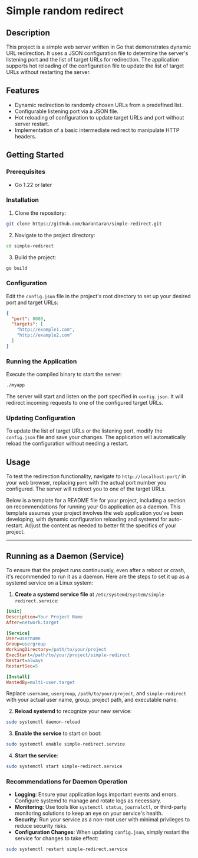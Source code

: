 # Simple random redirect

## Description

This project is a simple web server written in Go that demonstrates dynamic URL redirection. It uses a JSON configuration file to determine the server's listening port and the list of target URLs for redirection. The application supports hot reloading of the configuration file to update the list of target URLs without restarting the server.

## Features

- Dynamic redirection to randomly chosen URLs from a predefined list.
- Configurable listening port via a JSON file.
- Hot reloading of configuration to update target URLs and port without server restart.
- Implementation of a basic intermediate redirect to manipulate HTTP headers.

## Getting Started

### Prerequisites

- Go 1.22 or later

### Installation

1. Clone the repository:
```sh
git clone https://github.com/barantaran/simple-redirect.git
```

2. Navigate to the project directory:
```sh
cd simple-redirect
```

3. Build the project:
```sh
go build
```

### Configuration

Edit the `config.json` file in the project's root directory to set up your desired port and target URLs:

```json
{
  "port": 8080,
  "targets": [
    "http://example1.com",
    "http://example2.com"
  ]
}
```

### Running the Application

Execute the compiled binary to start the server:

```sh
./myapp
```

The server will start and listen on the port specified in `config.json`. It will redirect incoming requests to one of the configured target URLs.

### Updating Configuration

To update the list of target URLs or the listening port, modify the `config.json` file and save your changes. The application will automatically reload the configuration without needing a restart.

## Usage

To test the redirection functionality, navigate to `http://localhost:port/` in your web browser, replacing `port` with the actual port number you configured. The server will redirect you to one of the target URLs.

Below is a template for a README file for your project, including a section on recommendations for running your Go application as a daemon. This template assumes your project involves the web application you've been developing, with dynamic configuration reloading and systemd for auto-restart. Adjust the content as needed to better fit the specifics of your project.

---

## Running as a Daemon (Service)

To ensure that the project runs continuously, even after a reboot or crash, it's recommended to run it as a daemon. Here are the steps to set it up as a systemd service on a Linux system:

1. **Create a systemd service file** at `/etc/systemd/system/simple-redirect.service`:

```ini
[Unit]
Description=Your Project Name
After=network.target

[Service]
User=username
Group=usergroup
WorkingDirectory=/path/to/your/project
ExecStart=/path/to/your/project/simple-redirect
Restart=always
RestartSec=5

[Install]
WantedBy=multi-user.target
```

Replace `username`, `usergroup`, `/path/to/your/project`, and `simple-redirect` with your actual user name, group, project path, and executable name.

2. **Reload systemd** to recognize your new service:

```bash
sudo systemctl daemon-reload
```

3. **Enable the service** to start on boot:

```bash
sudo systemctl enable simple-redirect.service
```

4. **Start the service**:

```bash
sudo systemctl start simple-redirect.service
```

### Recommendations for Daemon Operation

- **Logging**: Ensure your application logs important events and errors. Configure systemd to manage and rotate logs as necessary.
- **Monitoring**: Use tools like `systemctl status`, `journalctl`, or third-party monitoring solutions to keep an eye on your service's health.
- **Security**: Run your service as a non-root user with minimal privileges to reduce security risks.
- **Configuration Changes**: When updating `config.json`, simply restart the service for changes to take effect:

```bash
sudo systemctl restart simple-redirect.service
```
